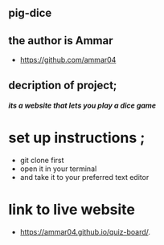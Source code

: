 ## pig-dice
## the author is Ammar
* https://github.com/ammar04
## decription of project;
##### its a website that lets you play a dice game
# set up instructions ;
* git clone first
* open it in your terminal
* and take it to your preferred text editor

# link to live website
* https://ammar04.github.io/quiz-board/.
